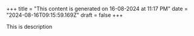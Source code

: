 +++
title = "This content is generated on 16-08-2024 at 11:17 PM"
date = "2024-08-16T09:15:59.169Z"
draft = false
+++

  This is description
        